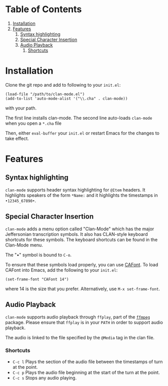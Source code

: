
# Table of Contents

1.  [Installation](#orgde578c5)
2.  [Features](#org5ec6d1b)
    1.  [Syntax highlighting](#org05126ac)
    2.  [Special Character Insertion](#orgd3b97cc)
    3.  [Audio Playback](#org0f2ef23)
        1.  [Shortcuts](#orga42639d)


<a id="orgde578c5"></a>

# Installation

Clone the git repo and add to following to your `init.el`:

    (load-file "/path/to/clan-mode.el")
    (add-to-list 'auto-mode-alist '("\\.cha" . clan-mode))

with your path. 

The first line installs clan-mode. The second line auto-loads `clan-mode` when you open a `*.cha` file

Then, either `eval-buffer` your `init.el` or restart Emacs for the changes to take effect.


<a id="org5ec6d1b"></a>

# Features


<a id="org05126ac"></a>

## Syntax highlighting

`clan-mode` supports header syntax highlighting for `@Item` headers. It highlights speakers of the form `*Name:` and it highlights the timestamps in `•12345_67890•`.


<a id="orgd3b97cc"></a>

## Special Character Insertion

`clan-mode` adds a menu option called "Clan-Mode" which has the major Jeffersonian transcription symbols. It also has CLAN-style keyboard shortcuts for these symbols. The keyboard shortcuts can be found in the Clan-Mode menu.

The "•" symbol is bound to `C-o`.

To ensure that these symbols load properly, you can use [CAFont](http://dali.talkbank.org/clan/CAfont.otf). To load CAFont into Emacs, add the following to your `init.el`:

    (set-frame-font "CAFont 14")

where 14 is the size that you prefer. Alternatively, use `M-x set-frame-font`.


<a id="org0f2ef23"></a>

## Audio Playback

`clan-mode` supports audio playback through `ffplay`, part of the [`ffmpeg`](https://ffmpeg.org/) package. Please ensure that `ffplay` is in your `PATH` in order to support audio playback.

The audio is linked to the file specified by the `@Media` tag in the clan file. 


<a id="orga42639d"></a>

### Shortcuts

-   `C-c l` Plays the section of the audio file between the timestamps of turn at the point.
-   `C-c p` Plays the audio file beginning at the start of the turn at the point.
-   `C-c s` Stops any audio playing.

